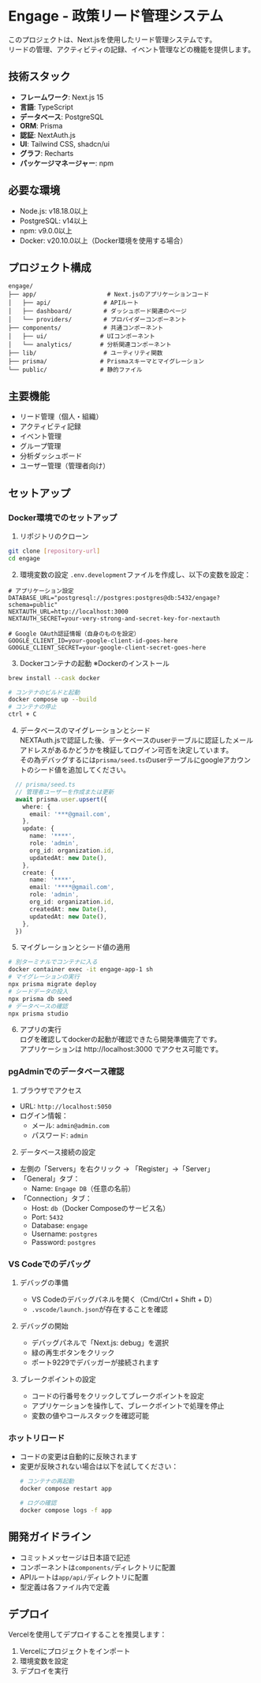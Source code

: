 # Engage - 政策リード管理システム

このプロジェクトは、Next.jsを使用したリード管理システムです。  
リードの管理、アクティビティの記録、イベント管理などの機能を提供します。  

## 技術スタック

- **フレームワーク**: Next.js 15
- **言語**: TypeScript
- **データベース**: PostgreSQL
- **ORM**: Prisma
- **認証**: NextAuth.js
- **UI**: Tailwind CSS, shadcn/ui
- **グラフ**: Recharts
- **パッケージマネージャー**: npm

## 必要な環境

- Node.js: v18.18.0以上
- PostgreSQL: v14以上
- npm: v9.0.0以上
- Docker: v20.10.0以上（Docker環境を使用する場合）

## プロジェクト構成

```
engage/
├── app/                    # Next.jsのアプリケーションコード
│   ├── api/               # APIルート
│   ├── dashboard/         # ダッシュボード関連のページ
│   └── providers/         # プロバイダーコンポーネント
├── components/            # 共通コンポーネント
│   ├── ui/               # UIコンポーネント
│   └── analytics/        # 分析関連コンポーネント
├── lib/                   # ユーティリティ関数
├── prisma/               # Prismaスキーマとマイグレーション
└── public/               # 静的ファイル
```

## 主要機能

- リード管理（個人・組織）
- アクティビティ記録
- イベント管理
- グループ管理
- 分析ダッシュボード
- ユーザー管理（管理者向け）


## セットアップ

### Docker環境でのセットアップ

1. リポジトリのクローン
```bash
git clone [repository-url]
cd engage
```

2. 環境変数の設定
`.env.development`ファイルを作成し、以下の変数を設定：
```
# アプリケーション設定
DATABASE_URL="postgresql://postgres:postgres@db:5432/engage?schema=public"
NEXTAUTH_URL=http://localhost:3000
NEXTAUTH_SECRET=your-very-strong-and-secret-key-for-nextauth

# Google OAuth認証情報（自身のものを設定）
GOOGLE_CLIENT_ID=your-google-client-id-goes-here
GOOGLE_CLIENT_SECRET=your-google-client-secret-goes-here

```

3. Dockerコンテナの起動
※Dockerのインストール
```bash
brew install --cask docker
```

```bash
# コンテナのビルドと起動
docker compose up --build
# コンテナの停止
ctrl + C

```

4. データベースのマイグレーションとシード  
NEXTAuth.jsで認証した後、データベースのuserテーブルに認証したメールアドレスがあるかどうかを検証してログイン可否を決定しています。  
その為デバッグするには`prisma/seed.ts`のuserテーブルにgoogleアカウントのシード値を追加してください。  
```ts
  // prisma/seed.ts
  // 管理者ユーザーを作成または更新
  await prisma.user.upsert({
    where: {
      email: '***@gmail.com',
    },
    update: {
      name: '****',
      role: 'admin',
      org_id: organization.id,
      updatedAt: new Date(),
    },
    create: {
      name: '****',
      email: '****@gmail.com',
      role: 'admin',
      org_id: organization.id,
      createdAt: new Date(),
      updatedAt: new Date(),
    },
  })
```
5. マイグレーションとシード値の適用  
```bash
# 別ターミナルでコンテナに入る
docker container exec -it engage-app-1 sh
# マイグレーションの実行
npx prisma migrate deploy
# シードデータの投入
npx prisma db seed
# データベースの確認
npx prisma studio
```
6. アプリの実行  
ログを確認してdockerの起動が確認できたら開発準備完了です。  
アプリケーションは http://localhost:3000 でアクセス可能です。 

### pgAdminでのデータベース確認

1. ブラウザでアクセス
- URL: `http://localhost:5050`
- ログイン情報：
  - メール: `admin@admin.com`
  - パスワード: `admin`

2. データベース接続の設定
- 左側の「Servers」を右クリック → 「Register」→「Server」
- 「General」タブ：
  - Name: `Engage DB`（任意の名前）
- 「Connection」タブ：
  - Host: `db`（Docker Composeのサービス名）
  - Port: `5432`
  - Database: `engage`
  - Username: `postgres`
  - Password: `postgres`

### VS Codeでのデバッグ

1. デバッグの準備
   - VS Codeのデバッグパネルを開く（Cmd/Ctrl + Shift + D）
   - `.vscode/launch.json`が存在することを確認

2. デバッグの開始
   - デバッグパネルで「Next.js: debug」を選択
   - 緑の再生ボタンをクリック
   - ポート9229でデバッガーが接続されます

3. ブレークポイントの設定
   - コードの行番号をクリックしてブレークポイントを設定
   - アプリケーションを操作して、ブレークポイントで処理を停止
   - 変数の値やコールスタックを確認可能

### ホットリロード

- コードの変更は自動的に反映されます
- 変更が反映されない場合は以下を試してください：
  ```bash
  # コンテナの再起動
  docker compose restart app

  # ログの確認
  docker compose logs -f app
  ```

## 開発ガイドライン

- コミットメッセージは日本語で記述
- コンポーネントは`components/`ディレクトリに配置
- APIルートは`app/api/`ディレクトリに配置
- 型定義は各ファイル内で定義

## デプロイ

Vercelを使用してデプロイすることを推奨します：

1. Vercelにプロジェクトをインポート
2. 環境変数を設定
3. デプロイを実行

